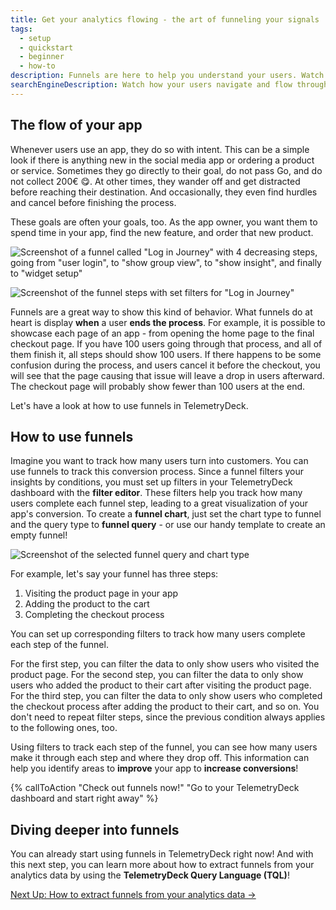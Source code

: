 ```yaml
---
title: Get your analytics flowing - the art of funneling your signals
tags:
  - setup
  - quickstart
  - beginner
  - how-to
description: Funnels are here to help you understand your users. Watch how they navigate and flow through your app and find out how to improve your in-App processes with funnels!
searchEngineDescription: Watch how your users navigate and flow through your app and learn how to improve your in-App processes with funnels!
---
```


## The flow of your app
Whenever users use an app, they do so with intent. This can be a simple look if there is anything new in the social media app or ordering a product or service.
Sometimes they go directly to their goal, do not pass Go, and do not collect 200€ 😋. At other times, they wander off and get distracted before reaching their destination. And occasionally, they even find hurdles and cancel before finishing the process.

These goals are often your goals, too. As the app owner, you want them to spend time in your app, find the new feature, and order that new product.

![Screenshot of a funnel called "Log in Journey" with 4 decreasing steps, going from "user login", to "show group view", to "show insight", and finally to "widget setup"](/docs/images/funnels_example.png)

![Screenshot of the funnel steps with set filters for "Log in Journey"](/docs/images/funnels_set_filters.jpg)

Funnels are a great way to show this kind of behavior. What funnels do at heart is display **when** a user **ends the process**. For example, it is possible to showcase each page of an app - from opening the home page to the final checkout page. If you have 100 users going through that process, and all of them finish it, all steps should show 100 users.
If there happens to be some confusion during the process, and users cancel it before the checkout, you will see that the page causing that issue will leave a drop in users afterward. The checkout page will probably show fewer than 100 users at the end.

Let's have a look at how to use funnels in TelemetryDeck.

## How to use funnels
Imagine you want to track how many users turn into customers. You can use funnels to track this conversion process. Since a funnel filters your insights by conditions, you must set up filters in your TelemetryDeck dashboard with the **filter editor**. These filters help you track how many users complete each funnel step, leading to a great visualization of your app's conversion. To create a **funnel chart**, just set the chart type to funnel and the query type to **funnel query** - or use our handy template to create an empty funnel!

![Screenshot of the selected funnel query and chart type](/docs/images/funnel_type.PNG)

For example, let's say your funnel has three steps:

1. Visiting the product page in your app
2. Adding the product to the cart
3. Completing the checkout process

You can set up corresponding filters to track how many users complete each step of the funnel.

For the first step, you can filter the data to only show users who visited the product page. For the second step, you can filter the data to only show users who added the product to their cart after visiting the product page. For the third step, you can filter the data to only show users who completed the checkout process after adding the product to their cart, and so on. You don't need to repeat filter steps, since the previous condition always applies to the following ones, too.

Using filters to track each step of the funnel, you can see how many users make it through each step and where they drop off. This information can help you identify areas to **improve** your app to **increase conversions**!


{% callToAction "Check out funnels now!" "Go to your TelemetryDeck dashboard and start right away" %}

## Diving deeper into funnels
You can already start using funnels in TelemetryDeck right now! And with this next step, you can learn more about how to extract funnels from your analytics data by using the **TelemetryDeck Query Language (TQL)**! 

<a href="/docs/tql/funnel/" class="btn btn-secondary btn-large">Next Up: How to extract funnels from your analytics data →</a>